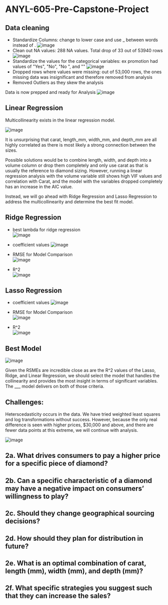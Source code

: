 # ANYL-605-Pre-Capstone-Project


## Data cleaning

* Standardize Columns: change to lower case and use _ between words instead of .
![image](https://github.com/user-attachments/assets/a79b026d-ef13-42d4-b68c-4d13a403aa83)
* Clean out NA values: 288 NA values. Total drop of 33 out of 53940 rows
![image](https://github.com/user-attachments/assets/fd0abfc2-76ac-4214-ad83-b3ae446cf2c9)
* Standardize the values for the categorical variables: ex promotion had values of "Yes", "No", "No ", and ""
![image](https://github.com/user-attachments/assets/706693c2-fdb5-468c-83c9-12ab0a1e09e2)
* Dropped rows where values were missing: out of 53,000 rows, the ones missing data was insignificant and therefore removed from analysis
* Removed Outliers as they skew the analysis

Data is now prepped and ready for Analysis
![image](https://github.com/user-attachments/assets/0068cfcc-b323-4b1f-91d6-24ef4b8188d3)



## Linear Regression

Multicollinearity exists in the linear regression model.

![image](https://github.com/user-attachments/assets/45aecd46-14d5-42f7-bc7f-a063e2688191)

It is unsurprising that carat, length_mm, width_mm, and depth_mm are all highly correlated as there is most likely a strong connection between the sizes. 

Possible solutions would be to combine length, width, and depth into a volume column or drop them completely and only use carat as that is usually the reference to diamond sizing. However, running a linear regression analysis with the volume variable still shows high VIF values and correlation with Carat, and the model with the variables dropped completely has an increase in the AIC value.

Instead, we will go ahead with Ridge Regression and Lasso Regression to address the multicollinearity and determine the best fit model. 

## Ridge Regression 

* best lambda for ridge regression<br>
![image](https://github.com/user-attachments/assets/38cba595-21b5-4a51-93ae-b006dcb5d4a0)

* coefficient values
![image](https://github.com/user-attachments/assets/02327f16-96e7-468d-b91a-5a744666909b)

* RMSE for Model Comparison<br>
![image](https://github.com/user-attachments/assets/a7a846ba-2218-466b-a294-032e2d91ef86)

* R^2<br>
![image](https://github.com/user-attachments/assets/7cd8aeb7-84d9-4b5d-81d7-eabb415f88c8)


## Lasso Regression

* coefficient values
![image](https://github.com/user-attachments/assets/cf402559-cb69-4153-ab1f-b1da1a61da7d)

* RMSE for Model Comparison<br>
![image](https://github.com/user-attachments/assets/0f1fe3d4-5709-46c6-ad44-bbf31e060662)

* R^2<br>
![image](https://github.com/user-attachments/assets/85eacd07-096b-42d8-affe-c0528b1e85db)


## Best Model

![image](https://github.com/user-attachments/assets/3d5c4148-c66b-4df4-a397-b438ba7e2acf)


Given the RSMEs are incredible close as are the R^2 values of the Lasso, Ridge, and Linear Regression, we should select the model that handles the collinearity and provides the most insight in terms of significant variables. The ___ model delivers on both of those criteria. 

## Challenges:

Heterscedasticity occurs in the data. 
We have tried weighted least squares and log transformations without success. However, because the only real difference is seen with higher prices, $30,000 and above, and there are fewer data points at this extreme, we will continue with analysis.

![image](https://github.com/user-attachments/assets/38a7d90c-e69c-4120-92fc-6bec77481182)


## 2a. What drives consumers to pay a higher price for a specific piece of diamond?



## 2b. Can a specific characteristic of a diamond may have a negative impact on consumers’ willingness to play?



## 2c. Should they change geographical sourcing decisions?



## 2d. How should they plan for distribution in future?



## 2e. What is an optimal combination of carat, length (mm), width (mm), and depth (mm)?



## 2f. What specific strategies you suggest such that they can increase the sales?


